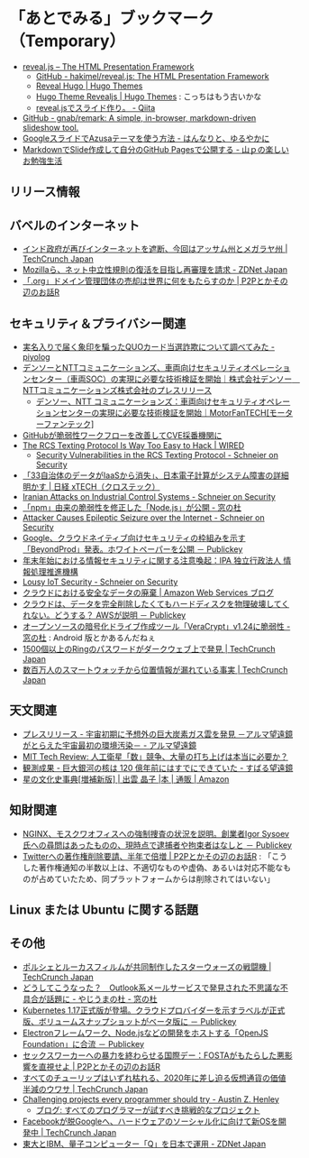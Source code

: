 # 「あとでみる」ブックマーク（Temporary）

- [reveal.js – The HTML Presentation Framework](https://revealjs.com/)
    - [GitHub - hakimel/reveal.js: The HTML Presentation Framework](https://github.com/hakimel/reveal.js/)
    - [Reveal Hugo | Hugo Themes](https://themes.gohugo.io/reveal-hugo/)
    - [Hugo Theme Revealjs | Hugo Themes](https://themes.gohugo.io/hugo-theme-revealjs/) : こっちはもう古いかな
    - [reveal.jsでスライド作り。 - Qiita](https://qiita.com/t-kusakabe/items/725e7438892bba395062)
- [GitHub - gnab/remark: A simple, in-browser, markdown-driven slideshow tool.](https://github.com/gnab/remark)
- [GoogleスライドでAzusaテーマを使う方法 - はんなりと、ゆるやかに](https://iucstscui.hatenablog.com/entry/2019/01/17/085017)
- [MarkdownでSlide作成して自分のGitHub Pagesで公開する - 山ｐの楽しいお勉強生活](http://yamap55.hatenablog.com/entry/2017/09/14/123955)

## リリース情報


## バベルのインターネット

- [インド政府が再びインターネットを遮断、今回はアッサム州とメガラヤ州  |  TechCrunch Japan](https://jp.techcrunch.com/2019/12/14/2019-12-13-internet-shutdown-india-assam-meghalaya/)
- [Mozillaら、ネット中立性規則の復活を目指し再審理を請求 - ZDNet Japan](https://japan.zdnet.com/article/35146897/)
- [「.org」ドメイン管理団体の売却は世界に何をもたらすのか | P2Pとかその辺のお話R](https://p2ptk.org/freedom-of-speech/2905)

## セキュリティ＆プライバシー関連

- [実名入りで届く象印を騙ったQUOカード当選詐欺について調べてみた - piyolog](https://piyolog.hatenadiary.jp/entry/2019/12/15/071756)
- [デンソーとNTTコミュニケーションズ、車両向けセキュリティオペレーションセンター（車両SOC）の実現に必要な技術検証を開始｜株式会社デンソー　NTTコミュニケーションズ株式会社のプレスリリース](https://www.atpress.ne.jp/news/201256)
    - [デンソー、NTT コミュニケーションズ：車両向けセキュリティオペレーションセンターの実現に必要な技術検証を開始｜MotorFanTECH[モーターファンテック]](https://motor-fan.jp/tech/10012818)
- [GitHubが脆弱性ワークフローを改善してCVE採番機関に](https://www.infoq.com/jp/news/2019/12/github-security-advisory-cve/)
- [The RCS Texting Protocol Is Way Too Easy to Hack | WIRED](https://www.wired.com/story/rcs-texting-security/)
    - [Security Vulnerabilities in the RCS Texting Protocol - Schneier on Security](https://www.schneier.com/blog/archives/2019/12/security_vulner_21.html)
- [「33自治体のデータがIaaSから消失」、日本電子計算がシステム障害の詳細明かす | 日経 xTECH（クロステック）](https://tech.nikkeibp.co.jp/atcl/nxt/news/18/06709/?n_cid=nbpnxt_fbbn)
- [Iranian Attacks on Industrial Control Systems - Schneier on Security](https://www.schneier.com/blog/archives/2019/12/iranian_attacks.html)
- [「npm」由来の脆弱性を修正した「Node.js」が公開 - 窓の杜](https://forest.watch.impress.co.jp/docs/news/1225225.html)
- [Attacker Causes Epileptic Seizure over the Internet - Schneier on Security](https://www.schneier.com/blog/archives/2019/12/attacker_causes.html)
- [Google、クラウドネイティブ向けセキュリティの枠組みを示す「BeyondProd」発表。ホワイトペーパーを公開 － Publickey](https://www.publickey1.jp/blog/19/googlebeyondprod.html)
- [年末年始における情報セキュリティに関する注意喚起：IPA 独立行政法人 情報処理推進機構](https://www.ipa.go.jp/security/topics/alert20191219.html)
- [Lousy IoT Security - Schneier on Security](https://www.schneier.com/blog/archives/2019/12/lousy_iot_secur.html)
- [クラウドにおける安全なデータの廃棄 | Amazon Web Services ブログ](https://aws.amazon.com/jp/blogs/news/data_disposal/)
- [クラウドは、データを完全削除したくてもハードディスクを物理破壊してくれない。どうする？ AWSが説明 － Publickey](https://www.publickey1.jp/blog/19/_aws.html)
- [オープンソースの暗号化ドライブ作成ツール「VeraCrypt」v1.24に脆弱性 - 窓の杜](https://forest.watch.impress.co.jp/docs/news/1225696.html) : Android 版とかあるんだねぇ
- [1500個以上のRingのパスワードがダークウェブ上で発見  |  TechCrunch Japan](https://jp.techcrunch.com/2019/12/20/2019-12-19-ring-doorbell-passwords-exposed/)
- [数百万人のスマートウォッチから位置情報が漏れている事実  |  TechCrunch Japan](https://jp.techcrunch.com/2019/12/20/2019-12-18-cloud-flaws-millions-child-watch-trackers/)

## 天文関連

- [プレスリリース - 宇宙初期に予想外の巨大炭素ガス雲を発見 －アルマ望遠鏡がとらえた宇宙最初の環境汚染－ - アルマ望遠鏡](https://alma-telescope.jp/news/press/carbon-201912)
- [MIT Tech Review: 人工衛星「数」競争、大量の打ち上げは本当に必要か？](https://www.technologyreview.jp/s/164797/do-satellite-mega-constellations-really-have-to-be-so-big/)
- [観測成果 - 巨大銀河の核は 120 億年前にはすでにできていた - すばる望遠鏡](https://subarutelescope.org/Pressrelease/2019/12/18/j_index.html)
- [星の文化史事典[増補新版] | 出雲 晶子 |本 | 通販 | Amazon](https://www.amazon.co.jp/dp/4560097135?tag=baldandersinf-22&linkCode=ogi&th=1&psc=1)

## 知財関連

- [NGINX、モスクワオフィスへの強制捜査の状況を説明。創業者Igor Sysoev氏への尋問はあったものの、現時点で逮捕者や拘束者はなしと － Publickey](https://www.publickey1.jp/blog/19/nginxigor_sysoev.html)
- [Twitterへの著作権削除要請、半年で倍増 | P2Pとかその辺のお話R](https://p2ptk.org/copyright/2824) : 「こうした著作権通知の半数以上は、不適切なものや虚偽、あるいは対応不能なものが占めていたため、同プラットフォームからは削除されてはいない」

## Linux または Ubuntu に関する話題


## その他

- [ポルシェとルーカスフィルムが共同制作したスターウォーズの戦闘機  |  TechCrunch Japan](https://jp.techcrunch.com/2019/12/14/2019-12-13-porsche-and-lucasfilm-co-designed-a-new-starfighter-for-the-star-wars-universe/)
- [どうしてこうなった？　Outlook系メールサービスで発見された不思議な不具合が話題に - やじうまの杜 - 窓の杜](https://forest.watch.impress.co.jp/docs/serial/yajiuma/1224705.html)
- [Kubernetes 1.17正式版が登場。クラウドプロバイダーを示すラベルが正式版、ボリュームスナップショットがベータ版に － Publickey](https://www.publickey1.jp/blog/19/kubernetes_117.html)
- [Electronフレームワーク、Node.jsなどの開発をホストする「OpenJS Foundation」に合流 － Publickey](https://www.publickey1.jp/blog/19/electronnodejsopenjs_foundation.html)
- [セックスワーカーへの暴力を終わらせる国際デー：FOSTAがもたらした悪影響を直視せよ | P2Pとかその辺のお話R](https://p2ptk.org/freedom-of-speech/2909)
- [すべてのチューリップはいずれ枯れる、2020年に差し迫る仮想通貨の価値半減のウワサ  |  TechCrunch Japan](https://jp.techcrunch.com/2019/12/19/2019-12-19-all-tulips-must-wilt/)
- [Challenging projects every programmer should try - Austin Z. Henley](http://web.eecs.utk.edu/~azh/blog/challengingprojects.html)
    - [ブログ: すべてのプログラマーが試すべき挑戦的なプロジェクト](https://okuranagaimo.blogspot.com/2019/12/blog-post_20.html)
- [Facebookが脱Googleへ、ハードウェアのソーシャル化に向けて新OSを開発中  |  TechCrunch Japan](https://jp.techcrunch.com/2019/12/20/2019-12-19-facebook-operating-system/)
- [東大とIBM、量子コンピューター「Q」を日本で運用 - ZDNet Japan](https://japan.zdnet.com/article/35147153/)

<!-- eof -->
